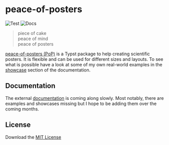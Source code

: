 # peace-of-posters
![Test](https://img.shields.io/github/actions/workflow/status/jonaspleyer/peace-of-posters/build.yml?style=flat-square&label=Test)
![Docs](https://img.shields.io/github/actions/workflow/status/jonaspleyer/peace-of-posters/docs.yml?style=flat-square&label=Docs)

> piece of cake<br>
> peace of mind<br>
> peace of posters

[peace-of-posters (PoP)](https://github.com/jonaspleyer/peace-of-posters) is a Typst package to help creating scientific posters.
It is flexible and can be used for different sizes and layouts.
To see what is possible have a look at some of my own real-world examples in the [showcase](https://jonaspleyer.github.io/peace-of-posters/showcase/) section of the documentation.

## Documentation
The external [documentation](https://jonaspleyer.github.io/peace-of-posters/) is coming along slowly.
Most notably, there are examples and showcases missing but I hope to be adding them over the coming months.

## License
Download the [MIT License](https://www.mit.edu/~amini/LICENSE.md)

